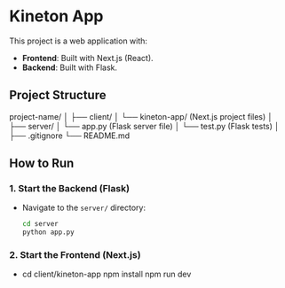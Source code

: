 # Kineton App

This project is a web application with:
- **Frontend**: Built with Next.js (React).
- **Backend**: Built with Flask.

## Project Structure
project-name/ │ ├── client/ │ └── kineton-app/ (Next.js project files) │ ├── server/ │ └── app.py (Flask server file) │ └── test.py (Flask tests) │ ├── .gitignore └── README.md


## How to Run

### 1. Start the Backend (Flask)
- Navigate to the `server/` directory:
  ```bash
  cd server
  python app.py

### 2. Start the Frontend (Next.js)
-   cd client/kineton-app
    npm install
    npm run dev
